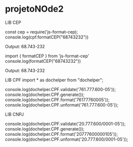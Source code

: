 # projetoNOde2

LIB CEP

const cep = require('js-format-cep);
console.log(cpf.formatCEP("68743232"))

Output:
68.743-232

import { formatCEP } from 'js-format-cep'
console.log(formatCEP("68743232"))

Output:
68.743-232


LIB CPF
import * as dochelper from "dochelper";

console.log(dochelper.CPF.validate('761.777.600-05')); 
console.log(dochelper.CPF.generate()); 
console.log(dochelper.CPF.format('76177760005')); 
console.log(dochelper.CPF.unformat('761.777.600-05')); 

LIB CNPJ

console.log(dochelper.CPF.validate('20.777.600/0001-05')); 
console.log(dochelper.CPF.generate()); 
console.log(dochelper.CPF.format('20777600000105')); 
console.log(dochelper.CPF.unformat('20.777.600/0001-05')); 